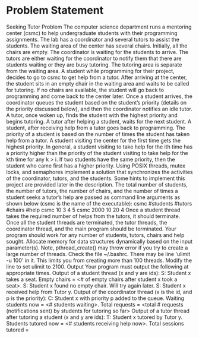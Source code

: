 # Problem Statement

Seeking Tutor Problem
The computer science department runs a mentoring center (csmc) to help undergraduate students with their programming assignments. The lab has a coordinator and several tutors to assist the students. The waiting area of the center has several chairs. Initially, all the chairs are empty. The coordinator is waiting for the students to arrive. The tutors are either waiting for the coordinator to notify them that there are students waiting or they are busy tutoring. The tutoring area is separate from the waiting area.
A student while programming for their project, decides to go to csmc to get help from a tutor. After arriving at the center, the student sits in an empty chair in the waiting area and waits to be called for tutoring. If no chairs are available, the student will go back to programming and come back to the center later. Once a student arrives, the coordinator queues the student based on the student’s priority (details on the priority discussed below), and then the coordinator notifies an idle tutor. A tutor, once woken up, finds the student with the highest priority and begins tutoring. A tutor after helping a student, waits for the next student. A student, after receiving help from a tutor goes back to programming.
The priority of a student is based on the number of times the student has taken help from a tutor. A student visiting the center for the first time gets the highest priority. In general, a student visiting to take help for the ith time has a priority higher than the priority of the
student visiting to take help for the kth time for any k > i. If two students have the same priority, then the student who came first has a higher priority. Using POSIX threads, mutex locks, and semaphores implement a solution that synchronizes the activities of the coordinator, tutors, and the students. Some hints to implement this project are provided later in the description. The total number of students, the number of tutors, the number of chairs, and the number of times a student seeks a tutor’s help are passed as command line arguments as shown below (csmc is the name of the executable): csmc #students #tutors #chairs #help csmc 10 3 4 5 csmc 2000 10 20 4
Once a student thread takes the required number of helps from the tutors, it should terminate. Once all the student threads are terminated, the tutor threads, the coordinator thread, and the main program should be terminated.
Your program should work for any number of students, tutors, chairs and help sought. Allocate memory for data structures dynamically based on the input parameter(s).
Note, pthread_create() may throw error if you try to create a large number of threads. Check the file ~/.bashrc. There may be line 'ulimit -u 100' in it. This limits you from creating more than 100 threads. Modify the line to set ulimit to 2100.
Output
Your program must output the following at appropriate times.
Output of a student thread (x and y are ids):
S: Student x takes a seat. Empty chairs = <# of empty chairs after student x took a seat>. S: Student x found no empty chair. Will try again later.
S: Student x received help from Tutor y.
Output of the coordinator thread (x is the id, and p is the priority):
C: Student x with priority p added to the queue. Waiting students now = <# students waiting>. Total requests = <total # requests (notifications sent) by students for tutoring so far>
Output of a tutor thread after tutoring a student (x and y are ids):
T: Student x tutored by Tutor y. Students tutored now = <# students receiving help now>. Total sessions tutored = <total no of tutoring sessions completed so far by all the tutors>
